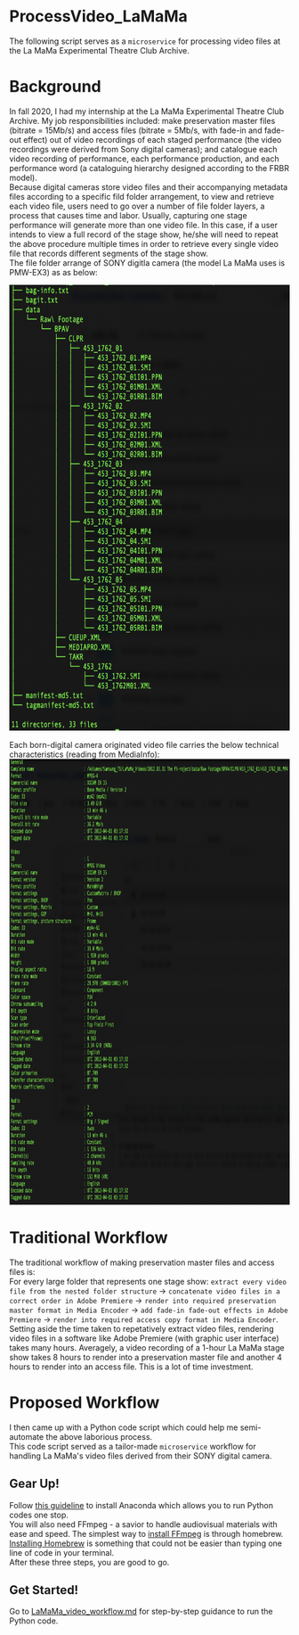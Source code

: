 # ProcessVideo_LaMaMa
The following script serves as a `microservice` for processing video files at the La MaMa Experimental Theatre Club Archive.  

# Background
In fall 2020, I had my internship at the La MaMa Experimental Theatre Club Archive. My job responsibilities included: make preservation master files (bitrate = 15Mb/s) and access files (bitrate = 5Mb/s, with fade-in and fade-out effect) out of video recordings of each staged performance (the video recordings were derived from Sony digital cameras); and catalogue each video recording of performance, each performance production, and each performance word (a cataloguing hierarchy designed according to the FRBR model).  
Because digital cameras store video files and their accompanying metadata files according to a specific fild folder arrangement, to view and retrieve each video file, users need to go over a number of file folder layers, a process that causes time and labor. Usually, capturing one stage performance will generate more than one video file. In this case, if a user intends to view a full record of the stage show, he/she will need to repeat the above procedure multiple times in order to retrieve every single video file that records different segments of the stage show.   
The file folder arrange of SONY digitla camera (the model La MaMa uses is PMW-EX3) as as below:  
 
<img src="tree.png" width="680" height="800" /> 

Each born-digital camera originated video file carries the below technical characteristics (reading from MediaInfo):  
<img src="mediainfo.png" width="1000" height="800" /> 


# Traditional Workflow
The traditional workflow of making preservation master files and access files is:  
For every large folder that represents one stage show: `extract every video file from the nested folder structure` -> `concatenate video files in a correct order in Adobe Premiere` -> `render into required preservation master format in Media Encoder` -> `add fade-in fade-out effects in Adobe Premiere` -> `render into required access copy format in Media Encoder`.  
Setting aside the time taken to repetatively extract video files, rendering video files in a software like Adobe Premiere (with graphic user interface) takes many hours. Averagely, a video recording of a 1-hour La MaMa stage show takes 8 hours to render into a preservation master file and another 4 hours to render into an access file. This is a lot of time investment.  

# Proposed Workflow
I then came up with a Python code script which could help me semi-automate the above laborious process.  
This code script served as a tailor-made `microservice` workflow for handling La MaMa's video files derived from their SONY digital camera.  

## Gear Up!
Follow [this guideline](https://amiaopensource.github.io/av-python-carpentry/setup.html) to install Anaconda which allows you to run Python codes one stop.  
You will also need FFmpeg - a savior to handle audiovisual materials with ease and speed. The simplest way to [install FFmpeg](https://github.com/fluent-ffmpeg/node-fluent-ffmpeg/wiki/Installing-ffmpeg-on-Mac-OS-X) is through homebrew.  
[Installing Homebrew](https://brew.sh) is something that could not be easier than typing one line of code in your terminal.  
After these three steps, you are good to go.

## Get Started!
Go to [LaMaMa_video_workflow.md](LaMaMa_video_workflow.md) for step-by-step guidance to run the Python code.
